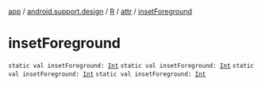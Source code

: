 [app](../../../index.md) / [android.support.design](../../index.md) / [R](../index.md) / [attr](index.md) / [insetForeground](.)

# insetForeground

`static val insetForeground: `[`Int`](https://kotlinlang.org/api/latest/jvm/stdlib/kotlin/-int/index.html)
`static val insetForeground: `[`Int`](https://kotlinlang.org/api/latest/jvm/stdlib/kotlin/-int/index.html)
`static val insetForeground: `[`Int`](https://kotlinlang.org/api/latest/jvm/stdlib/kotlin/-int/index.html)
`static val insetForeground: `[`Int`](https://kotlinlang.org/api/latest/jvm/stdlib/kotlin/-int/index.html)